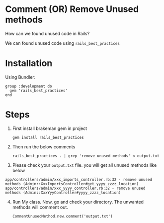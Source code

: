# Comment (OR) Remove Unused methods

  How can we found unused code in Rails?
  
  We can found unused code using  `rails_best_practices`

# Installation

Using Bundler:

    group :development do
      gem 'rails_best_practices'
    end

# Steps

1. First install brakeman gem in project
    
    `gem install rails_best_practices`
    
2. Then run the below comments

    `rails_best_practices . | grep 'remove unused methods' < output.txt`
    
3. Please check your `output.txt` file. you will get all unused methods like below

`app/controllers/admin/xxx_imports_controller.rb:32 - remove unused methods (Admin::XxxImportsController#get_yyyy_zzzz_location)
 app/controllers/admin/xxx_yyyy_controller.rb:32 - remove unused methods (Admin::XxxYyyController#yyyy_zzzz_location)`

4. Run My class. Now, go and check your directory. The unwanted methods will comment out.
   
   `CommentUnusedMethod.new.comment('output.txt')`


